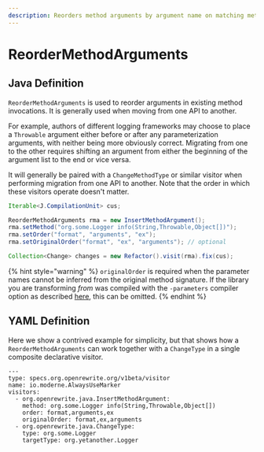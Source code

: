 ```yaml
---
description: Reorders method arguments by argument name on matching methods.
---
```


# ReorderMethodArguments

## Java Definition

`ReorderMethodArguments` is used to reorder arguments in existing method invocations. It is generally used when moving from one API to another.

For example, authors of different logging frameworks may choose to place a `Throwable` argument either before or after any parameterization arguments, with neither being more obviously correct. Migrating from one to the other requires shifting an argument from either the beginning of the argument list to the end or vice versa.

It will generally be paired with a `ChangeMethodType` or similar visitor when performing migration from one API to another. Note that the order in which these visitors operate doesn't matter.

```java
Iterable<J.CompilationUnit> cus;

ReorderMethodArguments rma = new InsertMethodArgument();
rma.setMethod("org.some.Logger info(String,Throwable,Object[])");
rma.setOrder("format", "arguments", "ex");
rma.setOriginalOrder("format", "ex", "arguments"); // optional

Collection<Change> changes = new Refactor().visit(rma).fix(cus);
```

{% hint style="warning" %}
`originalOrder` is required when the parameter names cannot be inferred from the original method signature. If the library you are transforming _from_ was compiled with the `-parameters` compiler option as described [here](https://docs.oracle.com/javase/tutorial/reflect/member/methodparameterreflection.html), this can be omitted.
{% endhint %}

## YAML Definition

Here we show a contrived example for simplicity, but that shows how a `ReorderMethodArguments` can work together with a `ChangeType` in a single composite declarative visitor.

```text
---
type: specs.org.openrewrite.org/v1beta/visitor
name: io.moderne.AlwaysUseMarker
visitors:
  - org.openrewrite.java.InsertMethodArgument:
    method: org.some.Logger info(String,Throwable,Object[])
    order: format,arguments,ex
    originalOrder: format,ex,arguments
  - org.openrewrite.java.ChangeType:
    type: org.some.Logger
    targetType: org.yetanother.Logger
```


